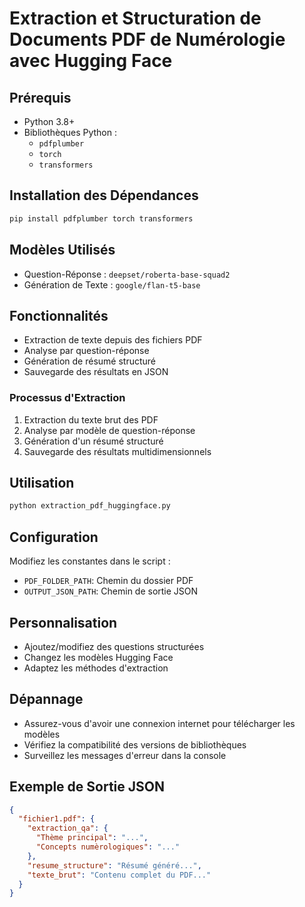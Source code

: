 # Extraction et Structuration de Documents PDF de Numérologie avec Hugging Face

## Prérequis

- Python 3.8+
- Bibliothèques Python :
  - `pdfplumber`
  - `torch`
  - `transformers`

## Installation des Dépendances

```bash
pip install pdfplumber torch transformers
```

## Modèles Utilisés

- Question-Réponse : `deepset/roberta-base-squad2`
- Génération de Texte : `google/flan-t5-base`

## Fonctionnalités

- Extraction de texte depuis des fichiers PDF
- Analyse par question-réponse
- Génération de résumé structuré
- Sauvegarde des résultats en JSON

### Processus d'Extraction

1. Extraction du texte brut des PDF
2. Analyse par modèle de question-réponse
3. Génération d'un résumé structuré
4. Sauvegarde des résultats multidimensionnels

## Utilisation

```bash
python extraction_pdf_huggingface.py
```

## Configuration

Modifiez les constantes dans le script :
- `PDF_FOLDER_PATH`: Chemin du dossier PDF
- `OUTPUT_JSON_PATH`: Chemin de sortie JSON

## Personnalisation

- Ajoutez/modifiez des questions structurées
- Changez les modèles Hugging Face
- Adaptez les méthodes d'extraction

## Dépannage

- Assurez-vous d'avoir une connexion internet pour télécharger les modèles
- Vérifiez la compatibilité des versions de bibliothèques
- Surveillez les messages d'erreur dans la console

## Exemple de Sortie JSON

```json
{
  "fichier1.pdf": {
    "extraction_qa": {
      "Thème principal": "...",
      "Concepts numèrologiques": "..."
    },
    "resume_structure": "Résumé généré...",
    "texte_brut": "Contenu complet du PDF..."
  }
}
```
